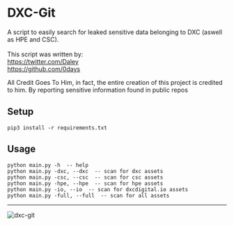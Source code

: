 # DXC-Git
A script to easily search for leaked sensitive data belonging to DXC (aswell as HPE and CSC).
<br>
<br>This script was written by:<br> https://twitter.com/Daley
<br>https://github.com/0days

All Credit Goes To Him, in fact, the entire creation of this project is credited to him. By reporting sensitive information found in public repos

## Setup
```
pip3 install -r requirements.txt  
```
## Usage
```
python main.py -h  -- help  
python main.py -dxc, --dxc  -- scan for dxc assets  
python main.py -csc, --csc  -- scan for csc assets   
python main.py -hpe, --hpe  -- scan for hpe assets
python main.py -io, --io  -- scan for dxcdigital.io assets
python main.py -full, --full  -- scan for all assets   
```
<hr>

![dxc-git](https://i.imgur.com/KB6nhmP.gif)
